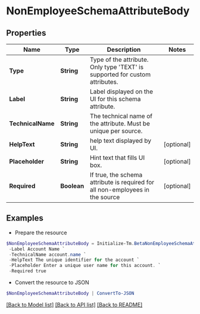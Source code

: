 # NonEmployeeSchemaAttributeBody
## Properties

Name | Type | Description | Notes
------------ | ------------- | ------------- | -------------
**Type** | **String** | Type of the attribute. Only type &#39;TEXT&#39; is supported for custom attributes. | 
**Label** | **String** | Label displayed on the UI for this schema attribute. | 
**TechnicalName** | **String** | The technical name of the attribute. Must be unique per source. | 
**HelpText** | **String** | help text displayed by UI. | [optional] 
**Placeholder** | **String** | Hint text that fills UI box. | [optional] 
**Required** | **Boolean** | If true, the schema attribute is required for all non-employees in the source | [optional] 

## Examples

- Prepare the resource
```powershell
$NonEmployeeSchemaAttributeBody = Initialize-Tm.BetaNonEmployeeSchemaAttributeBody  -Type TEXT `
 -Label Account Name `
 -TechnicalName account.name `
 -HelpText The unique identifier for the account `
 -Placeholder Enter a unique user name for this account. `
 -Required true
```

- Convert the resource to JSON
```powershell
$NonEmployeeSchemaAttributeBody | ConvertTo-JSON
```

[[Back to Model list]](../README.md#documentation-for-models) [[Back to API list]](../README.md#documentation-for-api-endpoints) [[Back to README]](../README.md)

